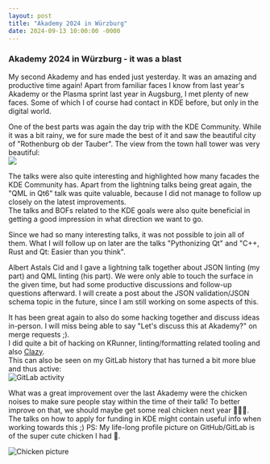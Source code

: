 ```yaml
---
layout: post
title: "Akademy 2024 in Würzburg"
date: 2024-09-13 10:00:00 -0000
---
```


### Akademy 2024 in Würzburg - it was a blast

My second Akademy and has ended just yesterday. It was an amazing and productive time again!
Apart from familiar faces I know from last year's Akademy or the Plasma sprint last year in Augsburg, I met plenty of new faces.
Some of which I of course had contact in KDE before, but only in the digital world.

One of the best parts was again the day trip with the KDE Community. While it was a bit rainy, we for sure made the best of it and saw the beautiful city of "Rothenburg ob der Tauber". The view from the town hall tower was very beautiful:  
![](https://i.imgur.com/CshP6rx.jpeg)

The talks were also quite interesting and highlighted how many facades the KDE Community has. Apart from the lightning talks being great again, the "QML in Qt6" talk was quite valuable, because I did not manage to follow up closely on the latest improvements.  
The talks and BOFs related to the KDE goals were also quite beneficial in getting a good impression in what direction we want to go.

Since we had so many interesting talks, it was not possible to join all of them. What I will follow up on later are the talks "Pythonizing Qt" and "C++, Rust and Qt: Easier than you think".

Albert Astals Cid and I gave a lightning talk together about JSON linting (my part) and QML linting (his part). We were only able to touch the surface in the given time, but had some productive discussions and follow-up questions afterward. I will create a post about the JSON validation/JSON schema topic in the future, since I am still working on some aspects of this.

It has been great again to also do some hacking together and discuss ideas in-person. I will miss being able to say "Let's discuss this at Akademy?" on merge requests ;).  
I did quite a bit of hacking on KRunner, linting/formatting related tooling and also [Clazy](https://invent.kde.org/sdk/clazy/).  
This can also be seen on my GitLab history that has turned a bit more blue and thus active:  
![GitLab activity](https://i.imgur.com/vdFtASF.png)

What was a great improvement over the last Akademy were the chicken noises to make sure people stay within the time of their talk!
To better improve on that, we should maybe get some real chicken next year 🥚🐣🐔. The talks on how to apply for funding in KDE might contain useful info when working towards this ;)
PS: My life-long profile picture on GitHub/GitLab is of the super cute chicken I had 🥰.


![Chicken picture](https://i.imgur.com/bPlxgwp.jpeg)



